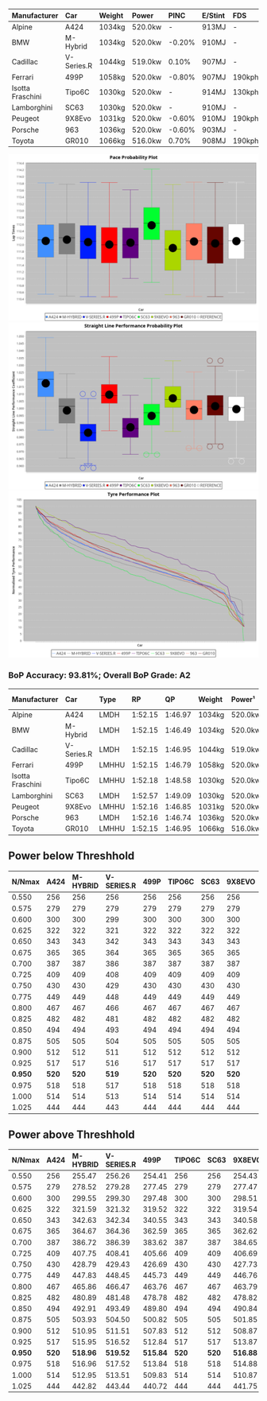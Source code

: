 | Manufacturer     | Car        | Weight | Power   | PINC    | E/Stint | FDS     |
|:-|:-|:-|:-|:-|:-|:-|
| Alpine           | A424       | 1034kg | 520.0kw |    -    | 913MJ   |    -    |
| BMW              | M-Hybrid   | 1034kg | 520.0kw | -0.20%  | 910MJ   |    -    |
| Cadillac         | V-Series.R | 1044kg | 519.0kw | 0.10%   | 907MJ   |    -    |
| Ferrari          | 499P       | 1058kg | 520.0kw | -0.80%  | 907MJ   | 190kph  |
| Isotta Fraschini | Tipo6C     | 1030kg | 520.0kw |    -    | 914MJ   | 130kph  |
| Lamborghini      | SC63       | 1030kg | 520.0kw |    -    | 910MJ   |    -    |
| Peugeot          | 9X8Evo     | 1031kg | 520.0kw | -0.60%  | 910MJ   | 190kph  |
| Porsche          | 963        | 1036kg | 520.0kw | -0.60%  | 903MJ   |    -    |
| Toyota           | GR010      | 1066kg | 516.0kw | 0.70%   | 908MJ   | 190kph  |

![PACECHART](./IMG/AUTO.png)
![STRAIGHTLINEPERFORMANCECHART](./IMG/AUTO_sp.png)
![TYREPERFORMANCECHART](./IMG/AUTO_tw.png)

### BoP Accuracy: 93.81%; Overall BoP Grade: A2
| Manufacturer     | Car        | Type  | RP      | QP      | Weight | Power¹  | Threshhold | PINC    | Power²   | E/Stint | AVG Vmax  | FDS     | RDLC | L/Stint | BOP-Grade | Model Accuracy | Model Points | Match%  | SimDiff |
|:-|:-|:-|:-|:-|:-|:-|:-|:-|:-|:-|:-|:-|:-|:-|:-|:-|:-|:-|:-|
| Alpine           | A424       | LMDH  | 1:52.15 | 1:46.97 | 1034kg | 520.0kw | 0.0kph     |    -    | 520.00kw |  913MJ  | 295.16kph |    -    | 1.02 | 34      | ~A1       | 86.43%         | 618          | 98.41%  | #       |
| BMW              | M-Hybrid   | LMDH  | 1:52.15 | 1:46.49 | 1034kg | 520.0kw | 250.0kph   | -0.20%  | 519.00kw |  910MJ  | 292.28kph |    -    | 1.02 | 34      | +A2       | 93.77%         | 1672         | 92.68%  | #       |
| Cadillac         | V-Series.R | LMDH  | 1:52.15 | 1:46.95 | 1044kg | 519.0kw | 250.0kph   | 0.10%   | 519.50kw |  907MJ  | 288.45kph |    -    | 1.02 | 34      | ~A1       | 83.12%         | 1921         | 100.00% | ±0.33s  |
| Ferrari          | 499P       | LMHHU | 1:52.15 | 1:46.79 | 1058kg | 520.0kw | 250.0kph   | -0.80%  | 515.80kw |  907MJ  | 292.22kph | 190kph  | 1.03 | 35      | ~A1       | 69.49%         | 1950         | 100.00% | ±0.42s  |
| Isotta Fraschini | Tipo6C     | LMHHU | 1:52.18 | 1:48.58 | 1030kg | 520.0kw | 0.0kph     |    -    | 520.00kw |  914MJ  | 290.91kph | 130kph  | 1.07 | 35      | +C1       | 73.56%         | 64           | 75.40%  | #       |
| Lamborghini      | SC63       | LMDH  | 1:52.57 | 1:49.09 | 1030kg | 520.0kw | 0.0kph     |    -    | 520.00kw |  910MJ  | 291.90kph |    -    | 1.05 | 34      | +C1       | 95.82%         | 459          | 77.79%  | #       |
| Peugeot          | 9X8Evo     | LMHHU | 1:52.16 | 1:46.85 | 1031kg | 520.0kw | 250.0kph   | -0.60%  | 516.90kw |  910MJ  | 293.55kph | 190kph  | 1.02 | 35      | ~A1       | 66.97%         | 221          | 100.00% | #       |
| Porsche          | 963        | LMDH  | 1:52.16 | 1:46.74 | 1036kg | 520.0kw | 250.0kph   | -0.60%  | 516.90kw |  903MJ  | 291.72kph |    -    | 1.02 | 34      | ~A1       | 81.02%         | 5243         | 100.00% | ±0.01s  |
| Toyota           | GR010      | LMHHU | 1:52.15 | 1:46.95 | 1066kg | 516.0kw | 250.0kph   | 0.70%   | 519.60kw |  908MJ  | 290.65kph | 190kph  | 1.02 | 35      | ~A1       | 73.70%         | 2701         | 100.00% | ±0.33s  |

## Power below Threshhold
| N/Nmax    | A424    | M-HYBRID | V-SERIES.R | 499P    | TIPO6C  | SC63    | 9X8EVO  | 963     | GR010   |
|:-|:-|:-|:-|:-|:-|:-|:-|:-|:-|
|  0.550    |  256    |  256     |  256       |  256    |  256    |  256    |  256    |  256    |  254    |
|  0.575    |  279    |  279     |  279       |  279    |  279    |  279    |  279    |  279    |  277    |
|  0.600    |  300    |  300     |  299       |  300    |  300    |  300    |  300    |  300    |  298    |
|  0.625    |  322    |  322     |  321       |  322    |  322    |  322    |  322    |  322    |  319    |
|  0.650    |  343    |  343     |  342       |  343    |  343    |  343    |  343    |  343    |  340    |
|  0.675    |  365    |  365     |  364       |  365    |  365    |  365    |  365    |  365    |  362    |
|  0.700    |  387    |  387     |  386       |  387    |  387    |  387    |  387    |  387    |  384    |
|  0.725    |  409    |  409     |  408       |  409    |  409    |  409    |  409    |  409    |  406    |
|  0.750    |  430    |  430     |  429       |  430    |  430    |  430    |  430    |  430    |  427    |
|  0.775    |  449    |  449     |  448       |  449    |  449    |  449    |  449    |  449    |  446    |
|  0.800    |  467    |  467     |  466       |  467    |  467    |  467    |  467    |  467    |  463    |
|  0.825    |  482    |  482     |  481       |  482    |  482    |  482    |  482    |  482    |  478    |
|  0.850    |  494    |  494     |  493       |  494    |  494    |  494    |  494    |  494    |  490    |
|  0.875    |  505    |  505     |  504       |  505    |  505    |  505    |  505    |  505    |  501    |
|  0.900    |  512    |  512     |  511       |  512    |  512    |  512    |  512    |  512    |  508    |
|  0.925    |  517    |  517     |  516       |  517    |  517    |  517    |  517    |  517    |  513    |
| **0.950** | **520** | **520**  | **519**    | **520** | **520** | **520** | **520** | **520** | **516** |
|  0.975    |  518    |  518     |  517       |  518    |  518    |  518    |  518    |  518    |  514    |
|  1.000    |  514    |  514     |  513       |  514    |  514    |  514    |  514    |  514    |  510    |
|  1.025    |  444    |  444     |  443       |  444    |  444    |  444    |  444    |  444    |  441    |

## Power above Threshhold
| N/Nmax    | A424    | M-HYBRID   | V-SERIES.R | 499P       | TIPO6C  | SC63    | 9X8EVO     | 963        | GR010      |
|:-|:-|:-|:-|:-|:-|:-|:-|:-|:-|
|  0.550    |  256    |  255.47    |  256.26    |  254.41    |  256    |  256    |  254.43    |  254.43    |  256.30    |
|  0.575    |  279    |  278.52    |  279.28    |  277.45    |  279    |  279    |  277.47    |  277.47    |  279.33    |
|  0.600    |  300    |  299.55    |  299.30    |  297.48    |  300    |  300    |  298.51    |  298.51    |  299.35    |
|  0.625    |  322    |  321.59    |  321.32    |  319.52    |  322    |  322    |  319.54    |  319.54    |  321.38    |
|  0.650    |  343    |  342.63    |  342.34    |  340.55    |  343    |  343    |  340.58    |  340.58    |  342.40    |
|  0.675    |  365    |  364.67    |  364.36    |  362.59    |  365    |  365    |  362.62    |  362.62    |  364.43    |
|  0.700    |  387    |  386.72    |  386.39    |  383.62    |  387    |  387    |  384.65    |  384.65    |  386.46    |
|  0.725    |  409    |  407.75    |  408.41    |  405.66    |  409    |  409    |  406.69    |  406.69    |  408.48    |
|  0.750    |  430    |  428.79    |  429.43    |  426.69    |  430    |  430    |  427.73    |  427.73    |  429.51    |
|  0.775    |  449    |  447.83    |  448.45    |  445.73    |  449    |  449    |  446.76    |  446.76    |  448.53    |
|  0.800    |  467    |  465.86    |  466.47    |  463.76    |  467    |  467    |  463.79    |  463.79    |  466.55    |
|  0.825    |  482    |  480.89    |  481.48    |  478.78    |  482    |  482    |  478.82    |  478.82    |  481.57    |
|  0.850    |  494    |  492.91    |  493.49    |  489.80    |  494    |  494    |  490.84    |  490.84    |  493.58    |
|  0.875    |  505    |  503.93    |  504.50    |  500.82    |  505    |  505    |  501.85    |  501.85    |  504.59    |
|  0.900    |  512    |  510.95    |  511.51    |  507.83    |  512    |  512    |  508.87    |  508.87    |  511.60    |
|  0.925    |  517    |  515.95    |  516.52    |  512.84    |  517    |  517    |  513.87    |  513.87    |  516.61    |
| **0.950** | **520** | **518.96** | **519.52** | **515.84** | **520** | **520** | **516.88** | **516.88** | **519.61** |
|  0.975    |  518    |  516.96    |  517.52    |  513.84    |  518    |  518    |  514.88    |  514.88    |  517.61    |
|  1.000    |  514    |  512.95    |  513.51    |  509.83    |  514    |  514    |  510.87    |  510.87    |  513.60    |
|  1.025    |  444    |  442.82    |  443.44    |  440.72    |  444    |  444    |  441.75    |  441.75    |  443.52    |
